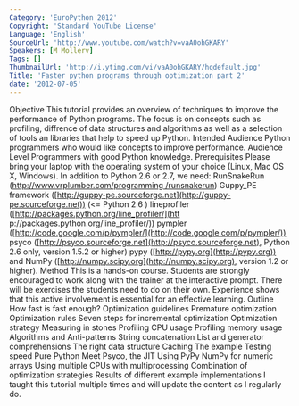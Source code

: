 ```yaml
---
Category: 'EuroPython 2012'
Copyright: 'Standard YouTube License'
Language: 'English'
SourceUrl: 'http://www.youtube.com/watch?v=vaA0ohGKARY'
Speakers: [M Mollerv]
Tags: []
ThumbnailUrl: 'http://i.ytimg.com/vi/vaA0ohGKARY/hqdefault.jpg'
Title: 'Faster python programs through optimization part 2'
date: '2012-07-05'
---
```

Objective This tutorial provides an overview of techniques to improve the
performance of Python programs. The focus is on concepts such as profiling,
diffrence of data structures and algorithms as well as a selection of tools an
libraries that help to speed up Python. Intended Audience Python programmers
who would like concepts to improve performance. Audience Level Programmers
with good Python knowledge. Prerequisites Please bring your laptop with the
operating system of your choice (Linux, Mac OS X, Windows). In addition to
Python 2.6 or 2.7, we need: RunSnakeRun ([http://www.vrplumber.com/programming
/runsnakerun](http://www.vrplumber.com/programming/runsnakerun)) Guppy_PE
framework ([http://guppy-pe.sourceforge.net](http://guppy-pe.sourceforge.net))
(<= Python 2.6 ) lineprofiler ([http://packages.python.org/line_profiler/](htt
p://packages.python.org/line_profiler/)) pympler
([http://code.google.com/p/pympler/](http://code.google.com/p/pympler/)) psyco
([http://psyco.sourceforge.net](http://psyco.sourceforge.net), Python 2.6
only, version 1.5.2 or higher) pypy ([http://pypy.org](http://pypy.org)) and
NumPy ([http://numpy.scipy.org](http://numpy.scipy.org), version 1.2 or
higher). Method This is a hands-on course. Students are strongly encouraged to
work along with the trainer at the interactive prompt. There will be exercises
the students need to do on their own. Experience shows that this active
involvement is essential for an effective learning. Outline How fast is fast
enough? Optimization guidelines Premature optimization Optimization rules
Seven steps for incremental optimization Optimization strategy Measuring in
stones Profiling CPU usage Profiling memory usage Algorithms and Anti-patterns
String concatenation List and generator comprehensions The right data
structure Caching The example Testing speed Pure Python Meet Psyco, the JIT
Using PyPy NumPy for numeric arrays Using multiple CPUs with multiprocessing
Combination of optimization strategies Results of different example
implementations I taught this tutorial multiple times and will update the
content as I regularly do.
